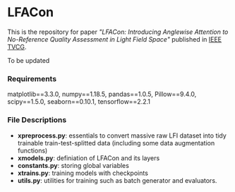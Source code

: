 # LFACon
This is the repository for paper *"LFACon: Introducing Anglewise Attention to No-Reference Quality Assessment in Light Field Space"* published in [IEEE TVCG](https://ieeexplore.ieee.org/document/10049721).

To be updated



### Requirements
matplotlib==3.3.0,
numpy==1.18.5,
pandas==1.0.5,
Pillow==9.4.0,
scipy==1.5.0,
seaborn==0.10.1,
tensorflow==2.2.1



### File Descriptions
* **xpreprocess.py**: essentials to convert massive raw LFI dataset into tidy trainable train-test-splitted data (including some data augmentation functions)
* **xmodels.py**: definiation of LFACon and its layers
* **constants.py**: storing global variables
* **xtrains.py**: training models with checkpoints
* **utils.py**: utilities for training such as batch generator and evaluators.

